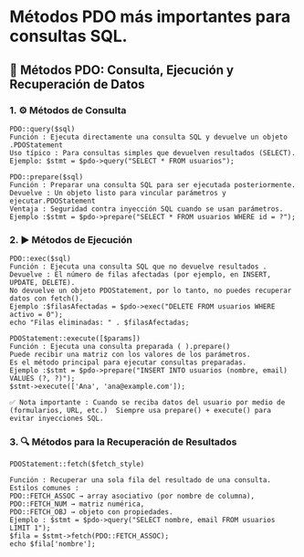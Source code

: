 # Métodos PDO más importantes para consultas SQL.
## 📘 Métodos PDO: Consulta, Ejecución y Recuperación de Datos

### 1. ⚙️ Métodos de Consulta
    PDO::query($sql)
    Función : Ejecuta directamente una consulta SQL y devuelve un objeto .PDOStatement
    Uso típico : Para consultas simples que devuelven resultados (SELECT).
    Ejemplo: $stmt = $pdo->query("SELECT * FROM usuarios");

    PDO::prepare($sql)
    Función : Preparar una consulta SQL para ser ejecutada posteriormente.
    Devuelve : Un objeto listo para vincular parámetros y ejecutar.PDOStatement
    Ventaja : Seguridad contra inyección SQL cuando se usan parámetros.
    Ejemplo :$stmt = $pdo->prepare("SELECT * FROM usuarios WHERE id = ?");

### 2. ▶️ Métodos de Ejecución
    PDO::exec($sql)
    Función : Ejecuta una consulta SQL que no devuelve resultados .
    Devuelve : El número de filas afectadas (por ejemplo, en INSERT, UPDATE, DELETE).
    No devuelve un objeto PDOStatement, por lo tanto, no puedes recuperar datos con fetch().
    Ejemplo :$filasAfectadas = $pdo->exec("DELETE FROM usuarios WHERE activo = 0"); 
    echo "Filas eliminadas: " . $filasAfectadas;

    PDOStatement::execute([$params])
    Función : Ejecuta una consulta preparada ( ).prepare()
    Puede recibir una matriz con los valores de los parámetros.
    Es el método principal para ejecutar consultas preparadas.
    Ejemplo :$stmt = $pdo->prepare("INSERT INTO usuarios (nombre, email) VALUES (?, ?)");
    $stmt->execute(['Ana', 'ana@example.com']);

    ✅ Nota importante : Cuando se reciba datos del usuario por medio de (formularios, URL, etc.)  Siempre usa prepare() + execute() para evitar inyecciones SQL.

###  3. 🔍 Métodos para la Recuperación de Resultados
    PDOStatement::fetch($fetch_style)
    
    Función : Recuperar una sola fila del resultado de una consulta.
    Estilos comunes :
    PDO::FETCH_ASSOC → array asociativo (por nombre de columna),
    PDO::FETCH_NUM → matriz numérica,
    PDO::FETCH_OBJ → objeto con propiedades.
    Ejemplo : $stmt = $pdo->query("SELECT nombre, email FROM usuarios LIMIT 1");
    $fila = $stmt->fetch(PDO::FETCH_ASSOC);
    echo $fila['nombre'];




